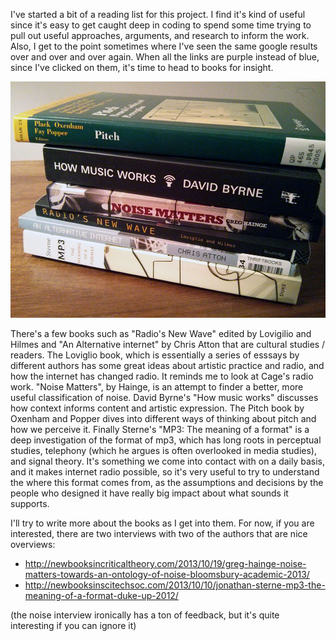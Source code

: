 I've started a bit of a reading list for this project.  I find it's kind of useful since it's easy to get caught deep in coding to spend some time trying to pull out useful approaches, arguments, and research to inform the work.  Also, I get to the point sometimes where I've seen the same google results over and over and over again.  When all the links are purple instead of blue, since I've clicked on them, it's time to head to books for insight. 

![image](../project_images/postImages/books.jpg)

There's a few books such as "Radio's New Wave" edited by Lovigilio and Hilmes and "An Alternative internet" by Chris Atton that are cultural studies / readers.  The Loviglio book, which is essentially a series of esssays by different authors has some great ideas about artistic practice and radio, and how the internet has changed radio.  It reminds me to look at Cage's radio work. "Noise Matters", by Hainge, is an attempt to finder a better, more useful classification of noise.  David Byrne's "How music works" discusses how context informs content and artistic expression.   The Pitch book by Oxenham and Popper dives into different ways of thinking about pitch and how we perceive it.  Finally Sterne's "MP3: The meaning of a format" is a deep investigation of the format of mp3, which has long roots in perceptual studies, telephony (which he argues is often overlooked in media studies), and signal theory.  It's something we come into contact with on a daily basis, and it makes internet radio possible, so it's very useful to try to understand the where this format comes from, as the assumptions and decisions by the people who designed it have really big impact about what sounds it supports. 

I'll try to write more about the books as I get into them.  For now, if you are interested, there are two interviews with two of the authors that are nice overviews: 

- http://newbooksincriticaltheory.com/2013/10/19/greg-hainge-noise-matters-towards-an-ontology-of-noise-bloomsbury-academic-2013/
- http://newbooksinscitechsoc.com/2013/10/10/jonathan-sterne-mp3-the-meaning-of-a-format-duke-up-2012/

(the noise interview ironically has a ton of feedback, but it's quite interesting if you can ignore it) 